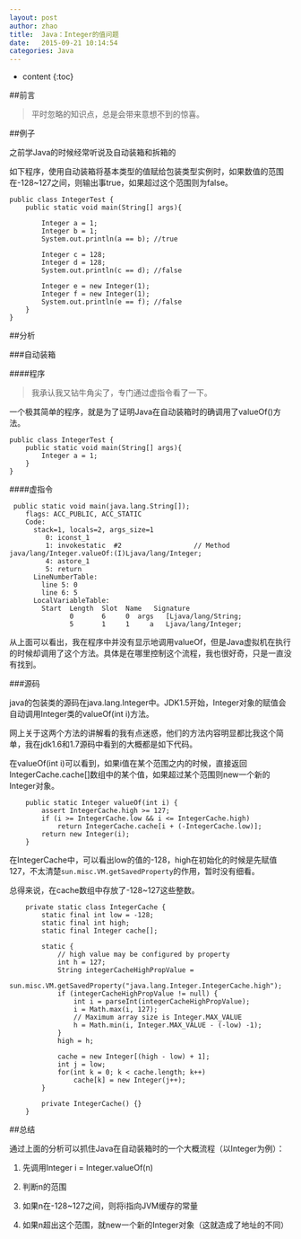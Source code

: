 ```yaml
---
layout: post
author: zhao
title:  Java：Integer的值问题
date:   2015-09-21 10:14:54
categories: Java
---
```


* content
{:toc}


##前言

>平时忽略的知识点，总是会带来意想不到的惊喜。

##例子

之前学Java的时候经常听说及自动装箱和拆箱的

如下程序，使用自动装箱将基本类型的值赋给包装类型实例时，如果数值的范围在-128~127之间，则输出事true，如果超过这个范围则为false。

~~~
public class IntegerTest {
	public static void main(String[] args){
		
		Integer a = 1;
		Integer b = 1;
		System.out.println(a == b); //true

		Integer c = 128;
		Integer d = 128;
		System.out.println(c == d);	//false
		
		Integer e = new Integer(1);
		Integer f = new Integer(1);
		System.out.println(e == f);	//false
	}
}
~~~

##分析

###自动装箱

####程序

>我承认我又钻牛角尖了，专门通过虚指令看了一下。

一个极其简单的程序，就是为了证明Java在自动装箱时的确调用了valueOf()方法。

~~~
public class IntegerTest {
    public static void main(String[] args){
		Integer a = 1;
	}
}
~~~

####虚指令

~~~
 public static void main(java.lang.String[]);
    flags: ACC_PUBLIC, ACC_STATIC
    Code:
      stack=1, locals=2, args_size=1
         0: iconst_1      
         1: invokestatic  #2                  // Method java/lang/Integer.valueOf:(I)Ljava/lang/Integer;
         4: astore_1      
         5: return        
      LineNumberTable:
        line 5: 0
        line 6: 5
      LocalVariableTable:
        Start  Length  Slot  Name   Signature
               0       6     0  args   [Ljava/lang/String;
               5       1     1     a   Ljava/lang/Integer;
~~~

从上面可以看出，我在程序中并没有显示地调用valueOf，但是Java虚拟机在执行的时候却调用了这个方法。具体是在哪里控制这个流程，我也很好奇，只是一直没有找到。


###源码

java的包装类的源码在java.lang.Integer中。JDK1.5开始，Integer对象的赋值会自动调用Integer类的valueOf(int i)方法。

网上关于这两个方法的讲解看的我有点迷惑，他们的方法内容明显都比我这个简单，我在jdk1.6和1.7源码中看到的大概都是如下代码。

在valueOf(int i)可以看到，如果i值在某个范围之内的时候，直接返回IntegerCache.cache[]数组中的某个值，如果超过某个范围则new一个新的Integer对象。

~~~
	public static Integer valueOf(int i) {
        assert IntegerCache.high >= 127;
        if (i >= IntegerCache.low && i <= IntegerCache.high)
            return IntegerCache.cache[i + (-IntegerCache.low)];
        return new Integer(i);
    }
~~~

在IntegerCache中，可以看出low的值的-128，high在初始化的时候是先赋值127，不太清楚`sun.misc.VM.getSavedProperty`的作用，暂时没有细看。

总得来说，在cache数组中存放了-128~127这些整数。

~~~
	private static class IntegerCache {
        static final int low = -128;
        static final int high;
        static final Integer cache[];

        static {
            // high value may be configured by property
            int h = 127;
            String integerCacheHighPropValue =
                sun.misc.VM.getSavedProperty("java.lang.Integer.IntegerCache.high");
            if (integerCacheHighPropValue != null) {
                int i = parseInt(integerCacheHighPropValue);
                i = Math.max(i, 127);
                // Maximum array size is Integer.MAX_VALUE
                h = Math.min(i, Integer.MAX_VALUE - (-low) -1);
            }
            high = h;

            cache = new Integer[(high - low) + 1];
            int j = low;
            for(int k = 0; k < cache.length; k++)
                cache[k] = new Integer(j++);
        }

        private IntegerCache() {}
    }
~~~

##总结

通过上面的分析可以抓住Java在自动装箱时的一个大概流程（以Integer为例）：

1. 先调用Integer i = Integer.valueOf(n)

2. 判断n的范围

3. 如果n在-128~127之间，则将i指向JVM缓存的常量

4. 如果n超出这个范围，就new一个新的Integer对象（这就造成了地址的不同）



